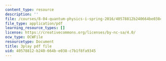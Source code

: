 ```yaml
---
content_type: resource
description: ''
file: /courses/8-04-quantum-physics-i-spring-2016/40578812b240664be038c7b1f8fa9345_x_ngaeI00qU.pdf
file_type: application/pdf
learning_resource_types: []
license: https://creativecommons.org/licenses/by-nc-sa/4.0/
ocw_type: OCWFile
resourcetype: Document
title: 3play pdf file
uid: 40578812-b240-664b-e038-c7b1f8fa9345
---
```

